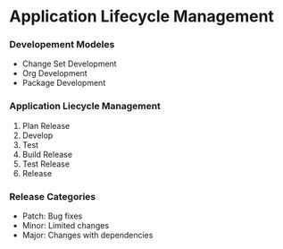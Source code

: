# Application Lifecycle Management

### Developement Modeles
- Change Set Development
- Org Development
- Package Development

### Application Liecycle Management
1. Plan Release
2. Develop
3. Test
4. Build Release
5. Test Release
6. Release

### Release Categories
- Patch: Bug fixes
- Minor: Limited changes
- Major: Changes with dependencies